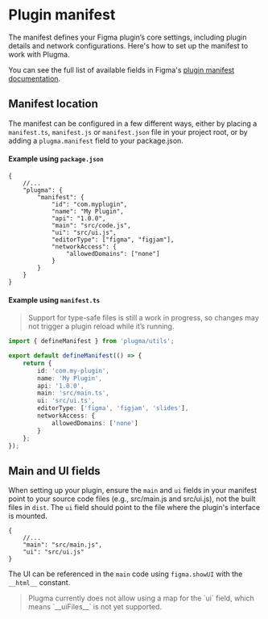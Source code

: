 # Plugin manifest

The manifest defines your Figma plugin’s core settings, including plugin details and network configurations. Here's how to set up the manifest to work with Plugma.

You can see the full list of available fields in Figma's [plugin manifest documentation](https://www.figma.com/plugin-docs/manifest/).

## Manifest location

The manifest can be configured in a few different ways, either by placing a `manifest.ts`, `manifest.js` or `manifest.json` file in your project root, or by adding a `plugma.manifest` field to your package.json.

#### Example using `package.json`

```jsonc
{
	//...
	"plugma": {
		"manifest": {
			"id": "com.myplugin",
			"name": "My Plugin",
			"api": "1.0.0",
			"main": "src/code.js",
			"ui": "src/ui.js",
			"editorType": ["figma", "figjam"],
			"networkAccess": {
				"allowedDomains": ["none"]
			}
		}
	}
}
```

#### Example using `manifest.ts`

<blockquote class="warning">
Support for type-safe files is still a work in progress, so changes may not trigger a plugin reload while it’s running.
</blockquote>

```ts
import { defineManifest } from 'plugma/utils';

export default defineManifest(() => {
	return {
		id: 'com.my-plugin',
		name: 'My Plugin',
		api: '1.0.0',
		main: 'src/main.ts',
		ui: 'src/ui.ts',
		editorType: ['figma', 'figjam', 'slides'],
		networkAccess: {
			allowedDomains: ['none']
		}
	};
});
```

## Main and UI fields

When setting up your plugin, ensure the `main` and `ui` fields in your manifest point to your source code files (e.g., src/main.js and src/ui.js), not the built files in `dist`. The `ui` field should point to the file where the plugin's interface is mounted.

```jsonc
{
	//...
	"main": "src/main.js",
	"ui": "src/ui.js"
}
```

The UI can be referenced in the `main` code using `figma.showUI` with the `__html__` constant.

<blockquote class="warning">
Plugma currently does not allow using a map for the `ui` field, which means `__uiFiles__` is not yet supported.
</blockquote>

